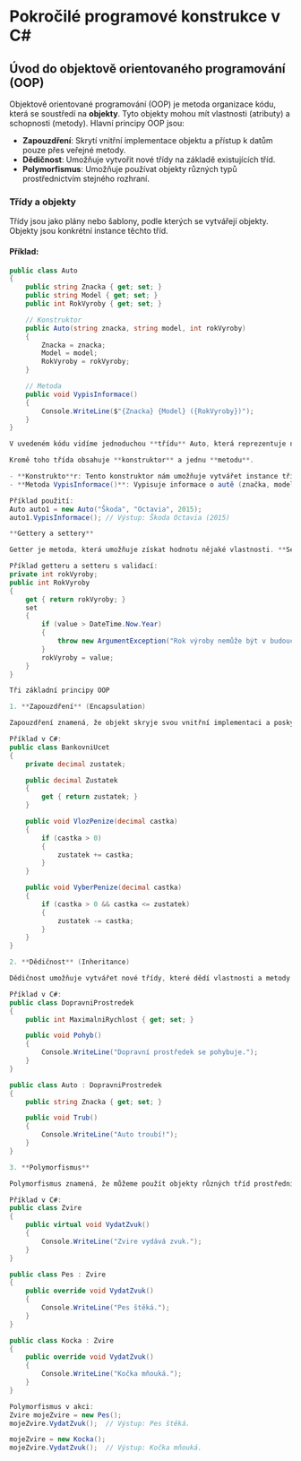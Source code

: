 # Pokročilé programové konstrukce v C#

## Úvod do objektově orientovaného programování (OOP)

Objektově orientované programování (OOP) je metoda organizace kódu, která se soustředí na **objekty**. Tyto objekty mohou mít vlastnosti (atributy) a schopnosti (metody). Hlavní principy OOP jsou:

- **Zapouzdření**: Skrytí vnitřní implementace objektu a přístup k datům pouze přes veřejné metody.
- **Dědičnost**: Umožňuje vytvořit nové třídy na základě existujících tříd.
- **Polymorfismus**: Umožňuje používat objekty různých typů prostřednictvím stejného rozhraní.

### Třídy a objekty

Třídy jsou jako plány nebo šablony, podle kterých se vytvářejí objekty. Objekty jsou konkrétní instance těchto tříd.

#### Příklad:

```csharp
public class Auto
{
    public string Znacka { get; set; }
    public string Model { get; set; }
    public int RokVyroby { get; set; }

    // Konstruktor
    public Auto(string znacka, string model, int rokVyroby)
    {
        Znacka = znacka;
        Model = model;
        RokVyroby = rokVyroby;
    }

    // Metoda
    public void VypisInformace()
    {
        Console.WriteLine($"{Znacka} {Model} ({RokVyroby})");
    }
}

V uvedeném kódu vidíme jednoduchou **třídu** Auto, která reprezentuje nějaké auto. Třída obsahuje tři **atributy** (vlastnosti): Znacka, Model a RokVyroby. Tyto vlastnosti jsou veřejné, což znamená, že jsou dostupné odkudkoliv v programu, a jsou definovány pomocí tzv. **getterů** a **setterů**.

Kromě toho třída obsahuje **konstruktor** a jednu **metodu**.

- **Konstrukto**r: Tento konstruktor nám umožňuje vytvářet instance třídy Auto a ihned nastavit jejich vlastnosti.
- **Metoda VypisInformace()**: Vypisuje informace o autě (značka, model a rok výroby) do konzole.

Příklad použití:
Auto auto1 = new Auto("Škoda", "Octavia", 2015);
auto1.VypisInformace(); // Výstup: Škoda Octavia (2015)

**Gettery a settery**

Getter je metoda, která umožňuje získat hodnotu nějaké vlastnosti. **Setter** je metoda, která umožňuje nastavit hodnotu nějaké vlastnosti. V C# se používá zkrácená syntaxe pro gettery a settery - automatické vlastnosti.

Příklad getteru a setteru s validací:
private int rokVyroby;
public int RokVyroby
{
    get { return rokVyroby; }
    set
    {
        if (value > DateTime.Now.Year)
        {
            throw new ArgumentException("Rok výroby nemůže být v budoucnosti.");
        }
        rokVyroby = value;
    }
}

Tři základní principy OOP

1. **Zapouzdření** (Encapsulation)

Zapouzdření znamená, že objekt skryje svou vnitřní implementaci a poskytuje přístup k datům pouze prostřednictvím veřejných metod.

Příklad v C#:
public class BankovniUcet
{
    private decimal zustatek;

    public decimal Zustatek
    {
        get { return zustatek; }
    }

    public void VlozPenize(decimal castka)
    {
        if (castka > 0)
        {
            zustatek += castka;
        }
    }

    public void VyberPenize(decimal castka)
    {
        if (castka > 0 && castka <= zustatek)
        {
            zustatek -= castka;
        }
    }
}

2. **Dědičnost** (Inheritance)

Dědičnost umožňuje vytvářet nové třídy, které dědí vlastnosti a metody z jiné třídy.

Příklad v C#:
public class DopravniProstredek
{
    public int MaximalniRychlost { get; set; }

    public void Pohyb()
    {
        Console.WriteLine("Dopravní prostředek se pohybuje.");
    }
}

public class Auto : DopravniProstredek
{
    public string Znacka { get; set; }

    public void Trub()
    {
        Console.WriteLine("Auto troubí!");
    }
}

3. **Polymorfismus**

Polymorfismus znamená, že můžeme použít objekty různých tříd prostřednictvím stejného rozhraní nebo metody.

Příklad v C#:
public class Zvire
{
    public virtual void VydatZvuk()
    {
        Console.WriteLine("Zvire vydává zvuk.");
    }
}

public class Pes : Zvire
{
    public override void VydatZvuk()
    {
        Console.WriteLine("Pes štěká.");
    }
}

public class Kocka : Zvire
{
    public override void VydatZvuk()
    {
        Console.WriteLine("Kočka mňouká.");
    }
}

Polymorfismus v akci:
Zvire mojeZvire = new Pes();
mojeZvire.VydatZvuk();  // Výstup: Pes štěká.

mojeZvire = new Kocka();
mojeZvire.VydatZvuk();  // Výstup: Kočka mňouká.

